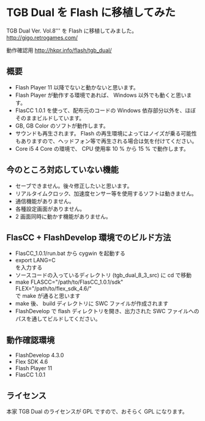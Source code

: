 # TGB Dual を Flash に移植してみた

TGB Dual Ver. Vol.8''' を Flash に移植してみました。  
http://gigo.retrogames.com/

動作確認用
http://hkpr.info/flash/tgb_dual/


概要
-----

* Flash Player 11 以降でないと動かないと思います。
* Flash Player が動作する環境であれば、 Windows 以外でも動くと思います。
* FlasCC 1.0.1 を使って、配布元のコードの Windows 依存部分以外を、ほぼそのままビルドしています。
* GB, GB Color のソフトが動作します。
* サウンドも再生されます。 Flash の再生環境によってはノイズが乗る可能性もありますので、ヘッドフォン等で再生される場合は気を付けてください。
* Core i5 4 Core の環境で、 CPU 使用率 10 % から 15 % で動作します。


今のところ対応していない機能
-----------------------------

* セーブできません。後々修正したいと思います。
* リアルタイムクロック、加速度センサー等を使用するソフトは動きません。
* 通信機能がありません。
* 各種設定画面がありません。
* 2 画面同時に動かす機能がありません。


FlasCC + FlashDevelop 環境でのビルド方法
-----------------------------------------

* FlasCC_1.0.1/run.bat から cygwin を起動する
* export LANG=C  
を入力する
* ソースコードの入っているディレクトリ (tgb_dual_8_3_src) に cd で移動
* make FLASCC="/path/to/FlasCC_1.0.1/sdk" FLEX="/path/to/flex_sdk_4.6/"  
で make が通ると思います
* make 後、 build ディレクトリに SWC ファイルが作成されます
* FlashDevelop で flash ディレクトリを開き、出力された SWC ファイルへのパスを通してビルドしてください。


動作確認環境
-------------

* FlashDevelop 4.3.0
* Flex SDK 4.6
* Flash Player 11
* FlasCC 1.0.1


ライセンス
-----------

本家 TGB Dual のライセンスが GPL ですので、おそらく GPL になります。


